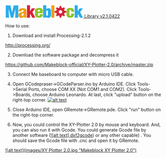[![alt text](images/Logo.png "Makeblock Logo") Library v2.1.0422](https://www.Makeblock.cc)

How to use:

1. Download and install Processing-2.1.2

http://processing.org/ 

2. Download the software package and decompress it

https://github.com/Makeblock-official/XY-Plotter-2.0/archive/master.zip

3. Connect Me baseboard to computer with micro USB cable.

4. Open GCodepraser->GCodeParser.ino by Arduino IDE. Click Tools->Serial Ports, choose COM XX (Not COM1 and COM2). Click Tools->Boards, choose Arduino Leonardo. At last, click "upload" button on the right-top corner.
[![alt text](Upload.png "Upload program to Me Baseboard")](https://www.Makeblock.cc)

5. Close Arduino IDE, open GRemote->GRemote.pde. Click "run" button on the right-top corner.

6. Now, you could control the XY-Plotter 2.0 by mouse and keyboard. And, you can also run it with Gcode. You could generate Gcode file by another software ([![alt text],dxf2gcode](https://code.google.com/p/dxf2gcode/)) or any other capable) . You should save the Gcode file with .cnc and open it by GRemote.

[![alt text](images/XY Plotter 2.0.jpg "Makeblock XY Plotter 2.0")](http://www.makeblock.cc/xy-plotter-robot-kit-2-0/)
